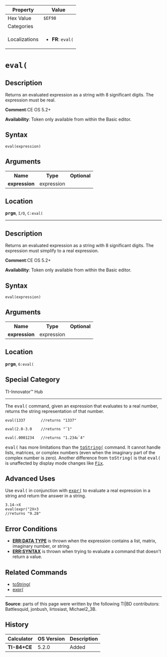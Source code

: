 | Property      | Value |
|---------------|-------|
| Hex Value     | `$EF98`|
| Categories    | <ul></ul> |
| Localizations | <ul><li><b>FR</b>: `eval(`</li></ul> |

# `eval(`

## Description
Returns an evaluated expression as a string with 8 significant digits.  The expression must be real.

<b>Comment</b>:CE OS 5.2+

<b>Availability</b>: Token only available from within the Basic editor.

## Syntax
`eval(expression)`

## Arguments
<table>
<tr><th>Name</th><th>Type</th><th>Optional</th></tr>

<tr><td><b>expression</b></td><td>expression</td><td></td></tr>

</table>

## Location
<tt><kbd><b>prgm</b></kbd></tt>, `I/O`, `C:eval(`
<hr>

## Description
Returns an evaluated expression as a string with 8 significant digits.  The expression must simplify to a real expression.

<b>Comment</b>:CE OS 5.2+

<b>Availability</b>: Token only available from within the Basic editor.

## Syntax
`eval(expression)`

## Arguments
<table>
<tr><th>Name</th><th>Type</th><th>Optional</th></tr>

<tr><td><b>expression</b></td><td>expression</td><td></td></tr>

</table>

## Location
<tt><kbd><b>prgm</b></kbd></tt>, `6:eval(`
## Special Category
TI-Innovator™ Hub

<hr>

The <tt>eval(</tt> command, given an expression that evaluates to a real number, returns the string representation of that number.

```ti-basic
eval(1337       //returns "1337"

eval(2.0-3.0    //returns "‾1"

eval(.0001234   //returns "1.234ᴇ‾4"
```

<tt>eval(</tt> has more limitations than the <tt><a href="toString(.md">toString(</a></tt> command. It cannot handle lists, matrices, or complex numbers (even when the imaginary part of the complex number is zero). Another difference from <tt>toString(</tt> is that <tt>eval(</tt> is unaffected by display mode changes like <tt><a href="Fix.md">Fix</a></tt>.

## Advanced Uses

Use <tt>eval(</tt> in conjunction with <tt><a href="expr(.md">expr(</a></tt> to evaluate a real expression in a string and return the answer in a string.

```ti-basic
3.14->X
eval(expr("2X+3
//returns "9.28"
```

## Error Conditions

*   **[ERR:DATA TYPE](errors#datatype)** is thrown when the expression contains a list, matrix, imaginary number, or string.
*   **[ERR:SYNTAX](errors#syntax)** is thrown when trying to evaluate a command that doesn't return a value.

## Related Commands

*   [toString(](toString\(.md)
*   [expr(](expr\(.md)

* * *

**Source**: parts of this page were written by the following TI|BD contributors: Battlesquid, jonbush, lirtosiast, Michael2_3B.

## History
| Calculator | OS Version | Description |
|------------|------------|-------------|
| <b>TI-84+CE</b> | 5.2.0 | Added |


